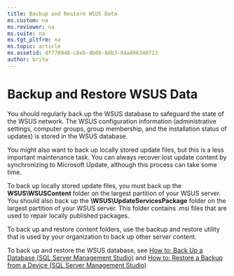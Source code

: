 ```yaml
---
title: Backup and Restore WSUS Data
ms.custom: na
ms.reviewer: na
ms.suite: na
ms.tgt_pltfrm: na
ms.topic: article
ms.assetid: df778948-c8eb-4b09-8db3-94a496340713
author: britw
---
```

# Backup and Restore WSUS Data
You should regularly back up the WSUS database to safeguard the state of the WSUS network. The WSUS configuration information \(administrative settings, computer groups, group membership, and the installation status of updates\) is stored in the WSUS database.  
  
You might also want to back up locally stored update files, but this is a less important maintenance task. You can always recover lost update content by synchronizing to Microsoft Update, although this process can take some time.  
  
To back up locally stored update files, you must back up the **WSUS\\WSUSContent** folder on the largest partition of your WSUS server. You should also back up the **\\WSUS\\UpdateServicesPackage** folder on the largest partition of your WSUS server. This folder contains .msi files that are used to repair locally published packages.  
  
To back up and restore content folders, use the backup and restore utility that is used by your organization to back up other server content.  
  
To back up and restore the WSUS database, see [How to: Back Up a Database \(SQL Server Management Studio\)](http://go.microsoft.com/fwlink/?LinkID=206259) and [How to: Restore a Backup from a Device \(SQL Server Management Studio\)](http://go.microsoft.com/fwlink/?LinkID=206260)  
  
